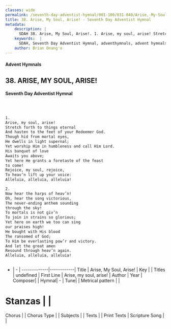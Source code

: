 ```yaml
---
classes: wide
permalink: /seventh-day-adventist-hymnal/001-100/031-040/Arise,-My-Soul,-Arise!/
title: 38. Arise, My Soul, Arise! - Seventh Day Adventist Hymnal
metadata:
    description: |
      SDAH 38. Arise, My Soul, Arise!. 1. Arise, my soul, arise! Stretch forth to things eternal And hasten to the feet of your Redeemer God. Though hid from mortal eyes, He dwells in light supernal; Yet worship Him in humbleness and call Him Lord. His banquet of love Awaits you above; Yet here He grants a foretaste of the feast to come! Rejoice, my soul, rejoice, To heav’n lift up your voice: Alleluia, alleluia, alleluia!
    keywords:  |
      SDAH, Seventh Day Adventist Hymnal, adventhymnals, advent hymnals, Arise, My Soul, Arise!, Arise, my soul, arise! 
    author: Brian Onang'o
---
```


#### Advent Hymnals
## 38. ARISE, MY SOUL, ARISE!
#### Seventh Day Adventist Hymnal

```txt



1.
Arise, my soul, arise!
Stretch forth to things eternal
And hasten to the feet of your Redeemer God.
Though hid from mortal eyes,
He dwells in light supernal;
Yet worship Him in humbleness and call Him Lord.
His banquet of love
Awaits you above;
Yet here He grants a foretaste of the feast
to come!
Rejoice, my soul, rejoice,
To heav’n lift up your voice:
Alleluia, alleluia, alleluia!

2.
Now hear the harps of heav’n!
Oh, hear the song victorious,
The never-ending anthem sounding
through the sky!
To mortals is not giv’n
To join in strains so glorious;
Yet here on earth we too can sing
our praises high!
He bought with His blood
The ransomed of God;
To Him be everlasting pow’r and victory.
And let the great amen
Resound through heav’n again.
Alleluia, alleluia, alleluia!



```

- |   -  |
-------------|------------|
Title | Arise, My Soul, Arise! |
Key |  |
Titles | undefined |
First Line | Arise, my soul, arise! |
Author | 
Year | 
Composer|  |
Hymnal|  - |
Tune|  |
Metrical pattern | |
# Stanzas |  |
Chorus |  |
Chorus Type |  |
Subjects |  |
Texts |  |
Print Texts | 
Scripture Song |  |
  
